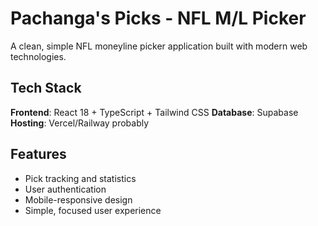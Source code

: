 # Pachanga's Picks - NFL M/L Picker

A clean, simple NFL moneyline picker application built with modern web technologies.

## Tech Stack

**Frontend**: React 18 + TypeScript + Tailwind CSS
**Database**: Supabase
**Hosting**: Vercel/Railway probably 

## Features

- Pick tracking and statistics
- User authentication
- Mobile-responsive design
- Simple, focused user experience

